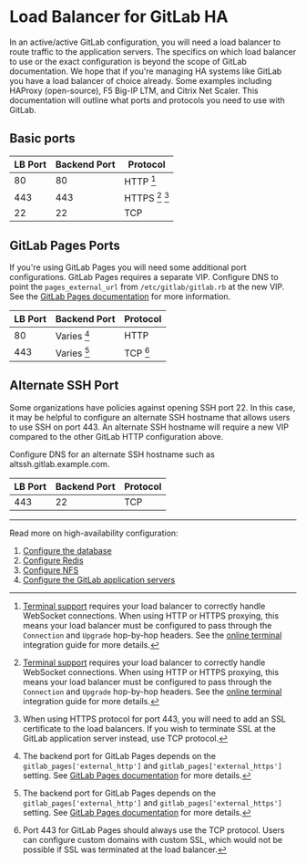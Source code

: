 # Load Balancer for GitLab HA

In an active/active GitLab configuration, you will need a load balancer to route
traffic to the application servers. The specifics on which load balancer to use
or the exact configuration is beyond the scope of GitLab documentation. We hope
that if you're managing HA systems like GitLab you have a load balancer of
choice already. Some examples including HAProxy (open-source), F5 Big-IP LTM,
and Citrix Net Scaler. This documentation will outline what ports and protocols
you need to use with GitLab.

## Basic ports

| LB Port | Backend Port | Protocol        |
| ------- | ------------ | --------------- |
| 80      | 80           | HTTP  [^1]      |
| 443     | 443          | HTTPS [^1] [^2] |
| 22      | 22           | TCP             |

## GitLab Pages Ports

If you're using GitLab Pages you will need some additional port configurations.
GitLab Pages requires a separate VIP. Configure DNS to point the
`pages_external_url` from `/etc/gitlab/gitlab.rb` at the new VIP. See the
[GitLab Pages documentation][gitlab-pages] for more information.

| LB Port | Backend Port | Protocol |
| ------- | ------------ | -------- |
| 80      | Varies [^3]  | HTTP     |
| 443     | Varies [^3]  | TCP [^4] |

## Alternate SSH Port

Some organizations have policies against opening SSH port 22. In this case,
it may be helpful to configure an alternate SSH hostname that allows users
to use SSH on port 443. An alternate SSH hostname will require a new VIP
compared to the other GitLab HTTP configuration above.

Configure DNS for an alternate SSH hostname such as altssh.gitlab.example.com.

| LB Port | Backend Port | Protocol |
| ------- | ------------ | -------- |
| 443     | 22           | TCP      |

---

Read more on high-availability configuration:

1. [Configure the database](database.md)
1. [Configure Redis](redis.md)
1. [Configure NFS](nfs.md)
1. [Configure the GitLab application servers](gitlab.md)

[^1]: [Terminal support](../../ci/environments.md#terminal-support) requires
      your load balancer to correctly handle WebSocket connections. When using
      HTTP or HTTPS proxying, this means your load balancer must be configured
      to pass through the `Connection` and `Upgrade` hop-by-hop headers. See the
      [online terminal](../integration/terminal.md) integration guide for
      more details.
[^2]: When using HTTPS protocol for port 443, you will need to add an SSL
      certificate to the load balancers. If you wish to terminate SSL at the
      GitLab application server instead, use TCP protocol.
[^3]: The backend port for GitLab Pages depends on the
      `gitlab_pages['external_http']` and `gitlab_pages['external_https']`
      setting. See [GitLab Pages documentation][gitlab-pages] for more details.
[^4]: Port 443 for GitLab Pages should always use the TCP protocol. Users can
      configure custom domains with custom SSL, which would not be possible
      if SSL was terminated at the load balancer.

[gitlab-pages]: http://docs.gitlab.com/ee/pages/administration.html
